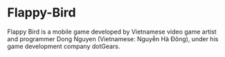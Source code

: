 # Flappy-Bird
Flappy Bird is a mobile game developed by Vietnamese video game artist and programmer Dong Nguyen (Vietnamese: Nguyễn Hà Đông), under his game development company dotGears.
